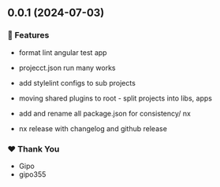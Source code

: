 ## 0.0.1 (2024-07-03)


### 🚀 Features

- format lint angular test app

- projecct.json run many works

- add stylelint configs to sub projects

- moving shared plugins to root - split projects into libs, apps

- add and rename all package.json for consistency/ nx

- nx release with changelog and github release


### ❤️  Thank You

- Gipo
- gipo355